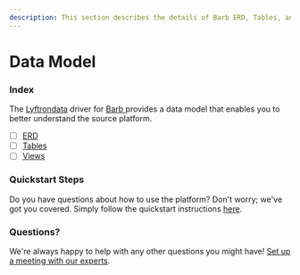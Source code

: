 ```yaml
---
description: This section describes the details of Barb ERD, Tables, and Views.
---
```


# Data Model

### Index

The  [Lyftrondata](https://www.lyftrondata.com/) driver for [Barb](https://www.lyftrondata.com/integration/barb/)[ ](https://www.lyftrondata.com/integration/barb/)provides a data model that enables you to better understand the source platform.

* [ ] [ERD](../../../marketing-analytics/barb/data-model/erd.md)
* [ ] [Tables](../../../marketing-analytics/barb/data-model/tables.md)
* [ ] [Views](../../../marketing-analytics/barb/data-model/views.md)

### Quickstart Steps

Do you have questions about how to use the platform? Don't worry; we've got you covered. Simply follow the quickstart instructions [here](../../../../quickstart-steps.md).

### Questions? <a href="#questions" id="questions"></a>

We're always happy to help with any other questions you might have! [Set up a meeting with our experts](https://www.lyftrondata.com/book-a-meeting/).

